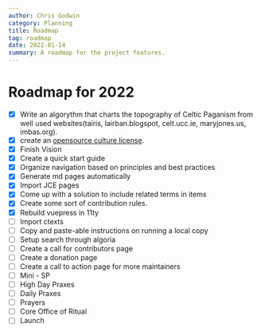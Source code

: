 ```yaml
---
author: Chris Godwin
category: Planning
title: Roadmap
tag: roadmap
date: 2022-01-14
summary: A roadmap for the project features.
---
```

# Roadmap for 2022
- [x] Write an algorythm that charts the topography of Celtic Paganism from well used websites(tairis, lairban.blogspot, celt.ucc.ie, maryjones.us, imbas.org).
- [x] create an [opensource culture license](/license).
- [x] Finish Vision
- [x] Create a quick start guide
- [x] Organize navigation based on principles and best practices
- [x] Generate md pages automatically
- [x] Import JCE pages
- [x] Come up with a solution to include related terms in items
- [x] Create some sort of contribution rules.
- [x] Rebuild vuepress in 11ty
- [ ] Import ctexts
- [ ] Copy and paste-able instructions on running a local copy
- [ ] Setup search through algoria
- [ ] Create a call for contributors page
- [ ] Create a donation page
- [ ] Create a call to action page for more maintainers
- [ ] Mini - SP
- [ ] High Day Praxes
- [ ] Daily Praxes
- [ ] Prayers
- [ ] Core Office of Ritual
- [ ] Launch